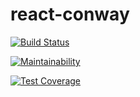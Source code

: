 # react-conway

[![Build Status](https://semaphoreci.com/api/v1/mayavera/react-life/branches/master/shields_badge.svg)](https://semaphoreci.com/mayavera/react-life)

[![Maintainability](https://api.codeclimate.com/v1/badges/36ef2a746b94a3af995a/maintainability)](https://codeclimate.com/github/mayavera/react-life/maintainability)

[![Test Coverage](https://api.codeclimate.com/v1/badges/36ef2a746b94a3af995a/test_coverage)](https://codeclimate.com/github/mayavera/react-life/test_coverage)